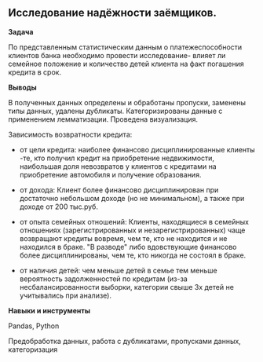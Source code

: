 ## Исследование надёжности заёмщиков.


**Задача**   

По представленным статистическим данным о платежеспособности клиентов банка необходимо провести исследование- влияет ли семейное положение и количество детей клиента на факт погашения кредита в срок. 


**Выводы**


В полученных данных определены и обработаны пропуски, заменены типы данных, удалены дубликаты. Категоризированы данные с применением лемматизации. Проведена визуализация.

Зависимость возвратности кредита:

- от цели кредита: наиболее финансово дисциплинированные  клиенты -те, кто получил кредит на приобретение недвижимости, наибольшая доля невозвратов у клиентов с кредитами на приобретение автомобиля и получение образования.

- от дохода: Клиент более финансово дисциплинирован при достаточно небольшом доходе (но не минимальном), а также при доходе от 200 тыс.руб.

- от опыта семейных отношений: Клиенты, находящиеся в семейных отношениях (зарегистрированных и незарегистрированных) чаще возвращают кредиты вовремя, чем те, кто не находится и не находился в браке. "В разводе" либо вдовствующие финансово более дисциплинированы, чем те, кто никогда не состоял в браке.

- от наличия детей: чем меньше детей в семье тем меньше вероятность задолженностей по кредитам (из-за несбалансированности выборки, категории свыше 3х детей не учитывались при анализе).


**Навыки и инструменты**  


Pandas, Python


Предобработка данных, работа с дубликатами, пропусками данных, категоризация
